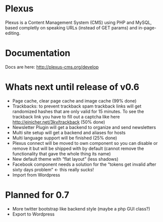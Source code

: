Plexus
======

Plexus is a Content Management System (CMS) using PHP and MySQL, based completly on speaking URLs (instead of GET params) and in-page-editing.

Documentation
======
Docs are here: http://plexus-cms.org/develop

Whats next until release of v0.6
======
* Page cache, clear page cache and image cache (99% done)
* Trackbacks: to prevent trackback spam trackback links will get randomized hashes that are only valid for 15 minutes. To see the trackback link you have to fill out a captcha like here http://einicher.net/3kv/trackback (50% done)
* Newsletter Plugin will get a backend to organize and send newsletters
* Multi site setup will get a backend and aliases for hosts
* Multi language support will be finished (25% done)
* Plexus connect will be moved to own component so you can disable or remove it but will be shipped with by default (cannot remove the functionality that gave the whole thing its name)
* New default theme with “flat layout” (less shadows)
* Facebook component needs a solution for the “tokens get invalid after sixty days problem“ <- this really sucks!
* Import from Wordpress

Planned for 0.7
======
* More twitter bootstrap like backend style (maybe a php GUI class?)
* Export to Wordpress
